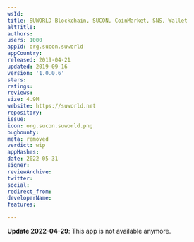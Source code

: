 ```yaml
---
wsId: 
title: SUWORLD-Blockchain, SUCON, CoinMarket, SNS, Wallet
altTitle: 
authors: 
users: 1000
appId: org.sucon.suworld
appCountry: 
released: 2019-04-21
updated: 2019-09-16
version: '1.0.0.6'
stars: 
ratings: 
reviews: 
size: 4.9M
website: https://suworld.net
repository: 
issue: 
icon: org.sucon.suworld.png
bugbounty: 
meta: removed
verdict: wip
appHashes: 
date: 2022-05-31
signer: 
reviewArchive: 
twitter: 
social: 
redirect_from: 
developerName: 
features: 

---
```


**Update 2022-04-29**: This app is not available anymore.

